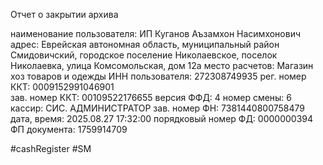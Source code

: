 
Отчет о закрытии архива

наименование пользователя: ИП Куганов Аъзамхон Насимхонович
адрес: Еврейская автономная область, муниципальный район Смидовичский, городское поселение Николаевское, поселок Николаевка, улица Комсомольская, дом 12а
место расчетов: Магазин хоз товаров и одежды
ИНН пользователя: 272308749935
рег. номер ККТ: 0009152991046901    
зав. номер ККТ: 00109522176655
версия ФФД: 4
номер смены: 6
кассир: СИС. АДМИНИСТРАТОР
зав. номер ФН: 7381440800758479
дата, время: 2025.08.27 17:32:00
порядковый номер ФД: 0000000394
ФП документа: 1759914709

#cashRegister #SM